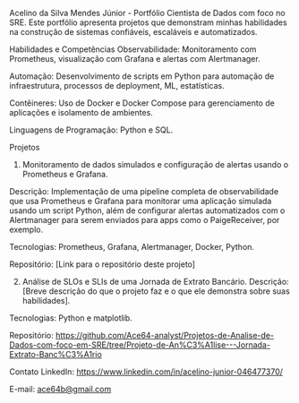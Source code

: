 Acelino da Silva Mendes Júnior - Portfólio
Cientista de Dados com foco no SRE. Este portfólio apresenta projetos que demonstram minhas habilidades na construção de sistemas confiáveis, escaláveis e automatizados.

Habilidades e Competências
Observabilidade: Monitoramento com Prometheus, visualização com Grafana e alertas com Alertmanager.

Automação: Desenvolvimento de scripts em Python para automação de infraestrutura, processos de deployment, ML, estatísticas.

Contêineres: Uso de Docker e Docker Compose para gerenciamento de aplicações e isolamento de ambientes.

Linguagens de Programação: Python e SQL.

Projetos
1. Monitoramento de dados simulados e configuração de alertas usando o Prometheus e Grafana.
   
Descrição: Implementação de uma pipeline completa de observabilidade que usa Prometheus e Grafana para monitorar uma aplicação simulada usando um script Python,
além de configurar alertas automatizados com o Alertmanager para serem enviados para apps como o PaigeReceiver, por exemplo.

Tecnologias: Prometheus, Grafana, Alertmanager, Docker, Python.

Repositório: [Link para o repositório deste projeto]

2. Análise de SLOs e SLIs de uma Jornada de Extrato Bancário.
Descrição: [Breve descrição do que o projeto faz e o que ele demonstra sobre suas habilidades].

Tecnologias: Python e matplotlib.

Repositório: https://github.com/Ace64-analyst/Projetos-de-Analise-de-Dados-com-foco-em-SRE/tree/Projeto-de-An%C3%A1lise---Jornada-Extrato-Banc%C3%A1rio

Contato
LinkedIn: https://www.linkedin.com/in/acelino-junior-046477370/

E-mail: ace64b@gmail.com
